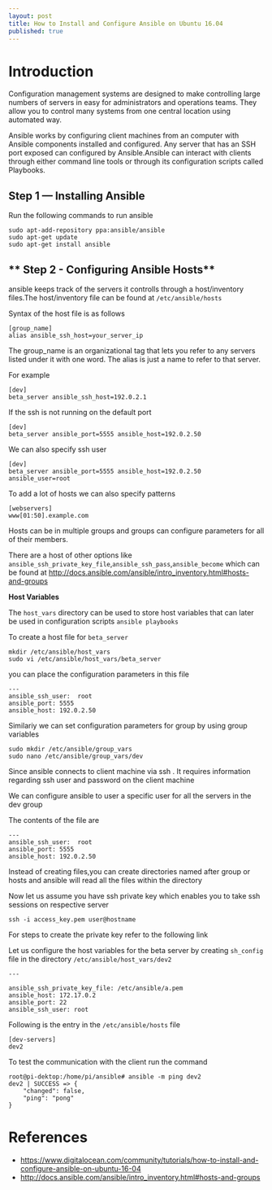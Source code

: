 ```yaml
---
layout: post
title: How to Install and Configure Ansible on Ubuntu 16.04
published: true
---
```


# **Introduction**

Configuration management systems are designed to make controlling large numbers of servers in easy for administrators and operations teams. They allow you to control many systems from one central location using automated way.

Ansible works by configuring client machines from an computer with Ansible components installed and configured.
Any server that has an SSH port exposed can configured by Ansible.Ansible can interact with clients through either command line tools or through its configuration scripts called Playbooks.

## **Step 1 — Installing Ansible**

Run the following commands to run ansible

```
sudo apt-add-repository ppa:ansible/ansible
sudo apt-get update
sudo apt-get install ansible
```

## ** Step 2 - Configuring Ansible Hosts**

ansible keeps track of the servers it controlls through a host/inventory files.The host/inventory file can be found at `/etc/ansible/hosts`

Syntax of the host file is as follows

```
[group_name]
alias ansible_ssh_host=your_server_ip
```

The group_name is an organizational tag that lets you refer to any servers listed under it with one word. The alias is just a name to refer to that server.

For example

```
[dev]
beta_server ansible_ssh_host=192.0.2.1
```

If the ssh is not running on the default port

```
[dev]
beta_server ansible_port=5555 ansible_host=192.0.2.50
```

We can also specify ssh user

```
[dev]
beta_server ansible_port=5555 ansible_host=192.0.2.50 ansible_user=root
```

To add a lot of hosts  we can also specify patterns

```
[webservers]
www[01:50].example.com
```

Hosts can be in multiple groups and groups can configure parameters for all of their members.

There are a host of other options like `ansible_ssh_private_key_file`,`ansible_ssh_pass`,`ansible_become` which can be found at
http://docs.ansible.com/ansible/intro_inventory.html#hosts-and-groups

**Host Variables**

The `host_vars` directory can be used to store host variables that can later be used in configuration scripts `ansible playbooks`

To create a host file for `beta_server`
```
mkdir /etc/ansible/host_vars
sudo vi /etc/ansible/host_vars/beta_server
```

you can place the configuration parameters in this file

```
---
ansible_ssh_user:  root
ansible_port: 5555 
ansible_host: 192.0.2.50
```

Similariy we can set configuration parameters for group by using group variables

```
sudo mkdir /etc/ansible/group_vars
sudo nano /etc/ansible/group_vars/dev
```

Since ansible connects to client machine via ssh . It requires information regarding ssh user and password on the client machine

We can configure ansible to user a specific user for all the servers in the dev group


The contents of the file are

```
---
ansible_ssh_user:  root
ansible_port: 5555 
ansible_host: 192.0.2.50
```

Instead of creating files,you can create directories named after group or hosts and ansible will read all the files within the directory


Now let us assume you have ssh private key which enables you to take ssh sessions on respective server

```
ssh -i access_key.pem user@hostname
```

For steps to create the private key refer to the following link

Let us configure the host variables for the beta server by creating `sh_config` file in the directory `/etc/ansible/host_vars/dev2`

```
---

ansible_ssh_private_key_file: /etc/ansible/a.pem
ansible_host: 172.17.0.2
ansible_port: 22
ansible_ssh_user: root
```

Following is the entry in the `/etc/ansible/hosts` file

```
[dev-servers]
dev2
```

To test the communication with the client run the command

```
root@pi-dektop:/home/pi/ansible# ansible -m ping dev2
dev2 | SUCCESS => {
    "changed": false, 
    "ping": "pong"
}
```


# **References**

- https://www.digitalocean.com/community/tutorials/how-to-install-and-configure-ansible-on-ubuntu-16-04
- http://docs.ansible.com/ansible/intro_inventory.html#hosts-and-groups
